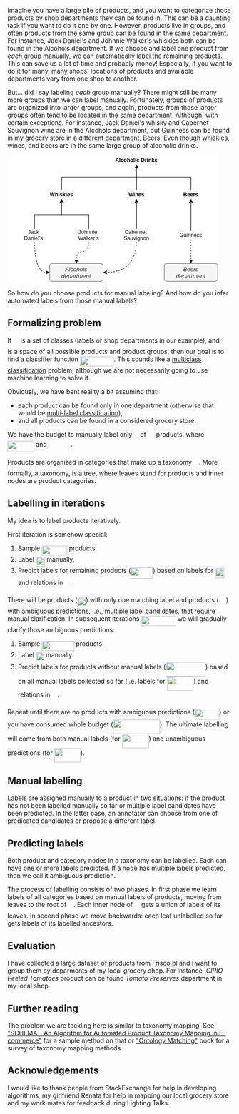 Imagine you have a large pile of products, and you want to categorize those products by shop departments they can be found in. This can be a daunting task if you want to do it one by one. However, products live in groups, and often products from the same group can be found in the same department. For instance, Jack Daniel's and Johnnie Walker's whiskies both can be found in the Alcohols department. If we choose and label one product from *each* group manually, we can automatically label the remaining products. This can save us a lot of time and probably money! Especially, if you want to do it for many, many shops: locations of products and available departments vary from one shop to another. 

But... did I say labeling *each* group manually? There might still be many more groups than we can label manually. Fortunately,
groups of products are organized into larger groups, and again, products from those larger groups often tend to be located in the same department. Although, with certain exceptions. For instance, Jack Daniel's whisky and Cabernet Sauvignon wine are in the Alcohols department, but Guinness can be found in my grocery store in a different department, Beers. Even though whiskies, wines, and beers are in the same large group of alcoholic drinks.

![image-title](imgs/tree_1.png)

So how do you choose products for manual labeling? And how do you infer automated labels from those manual labels?

Formalizing problem
-------------------

If <img src="svgs/fce9019a5e1fa63e079199cd9b11c55e.svg?invert_in_darkmode" align=middle width=12.337954199999992pt height=22.465723500000017pt/> is a set of classes (labels or shop departments in our example), and <img src="svgs/7da75f4e61cdeabf944740206b511812.svg?invert_in_darkmode" align=middle width=14.132466149999988pt height=22.465723500000017pt/> is a space of all possible products and product groups, then our goal is to find a classifier function <img src="svgs/66ac6408d7fc5921ca31194bdcb08df9.svg?invert_in_darkmode" align=middle width=75.55685114999999pt height=22.831056599999986pt/>. This sounds like a [multiclass classification](https://en.wikipedia.org/wiki/Multiclass_classification) problem, although we are not necessarily going to use machine learning to solve it. 

Obviously, we have bent reality a bit assuming that:

* each product can be found only in one department (otherwise that would be [multi-label classification](https://en.wikipedia.org/wiki/Multi-label_classification)), 
* and all products can be found in a considered grocery store.

We have the budget to manually label only <img src="svgs/55a049b8f161ae7cfeb0197d75aff967.svg?invert_in_darkmode" align=middle width=9.86687624999999pt height=14.15524440000002pt/> of <img src="svgs/0e51a2dede42189d77627c4d742822c3.svg?invert_in_darkmode" align=middle width=14.433101099999991pt height=14.15524440000002pt/> products, where <img src="svgs/4eda06e639f0759a58c5e781852a21a6.svg?invert_in_darkmode" align=middle width=59.61564179999999pt height=24.65753399999998pt/> and <img src="svgs/489babe086c218990c6c44560f8017cf.svg?invert_in_darkmode" align=middle width=49.87057679999999pt height=17.723762100000005pt/>. 

Products are organized in categories that make up a taxonomy <img src="svgs/2f118ee06d05f3c2d98361d9c30e38ce.svg?invert_in_darkmode" align=middle width=11.889314249999991pt height=22.465723500000017pt/>. More formally, a taxonomy, is a tree, where leaves stand 
for products and inner nodes are product categories.

Labelling in iterations
-----------------------

My idea is to label products iteratively.

First iteration is somehow special:

1. Sample <img src="svgs/b4fdbf4e9e08385fb7c6dd70d18f51b6.svg?invert_in_darkmode" align=middle width=57.043308299999985pt height=22.465723500000017pt/> products.
2. Label <img src="svgs/4a0dab614eaf1e6dc58146666d67ace8.svg?invert_in_darkmode" align=middle width=20.17129784999999pt height=22.465723500000017pt/> manually.
3. Predict labels for remaining products (<img src="svgs/03c23a1fe5a7b9dee5217b678ef3e840.svg?invert_in_darkmode" align=middle width=49.82872784999999pt height=24.65753399999998pt/>) based on labels for <img src="svgs/4a0dab614eaf1e6dc58146666d67ace8.svg?invert_in_darkmode" align=middle width=20.17129784999999pt height=22.465723500000017pt/> and relations in <img src="svgs/2f118ee06d05f3c2d98361d9c30e38ce.svg?invert_in_darkmode" align=middle width=11.889314249999991pt height=22.465723500000017pt/>.

There will be products (<img src="svgs/4e1dcfc6c3009ba241e86add0e87a9d1.svg?invert_in_darkmode" align=middle width=19.034022149999988pt height=22.465723500000017pt/>) with only one matching label and products (<img src="svgs/264fba1c7ab2f0bc1611dac6780708a6.svg?invert_in_darkmode" align=middle width=16.632471899999988pt height=22.465723500000017pt/>) with ambiguous predictions, i.e., 
multiple label candidates, that require manual clarification. In subsequent iterations <img src="svgs/a07e538fdb521b27534795a0845f6f0f.svg?invert_in_darkmode" align=middle width=77.80903184999998pt height=21.68300969999999pt/> we will gradually 
clarify those ambiguous predictions:

1. Sample <img src="svgs/d537974612b119219327f3d9633751a2.svg?invert_in_darkmode" align=middle width=72.56657099999998pt height=22.465723500000017pt/> products. 
2. Label <img src="svgs/1338d1e5163ba5bc872f1411dd30b36a.svg?invert_in_darkmode" align=middle width=18.269651399999987pt height=22.465723500000017pt/> manually.
3. Predict labels for products without manual labels (<img src="svgs/d1dfb5f289dc5485aecfbf46ef4b1275.svg?invert_in_darkmode" align=middle width=89.38933574999999pt height=31.75825949999999pt/>) based on all manual labels collected so far (i.e. labels for <img src="svgs/8b5f51cbd69b19bcd7d49c6f07f6272a.svg?invert_in_darkmode" align=middle width=59.73190574999998pt height=31.75825949999999pt/>) and relations in <img src="svgs/2f118ee06d05f3c2d98361d9c30e38ce.svg?invert_in_darkmode" align=middle width=11.889314249999991pt height=22.465723500000017pt/>.

Repeat until there are no products with ambiguous predictions (<img src="svgs/c14048522285c45bc782814beee94acd.svg?invert_in_darkmode" align=middle width=54.82200899999998pt height=24.65753399999998pt/>) or you have consumed whole
budget (<img src="svgs/77e26f659508bed2a277eb15d2113492.svg?invert_in_darkmode" align=middle width=105.12371594999999pt height=31.75825949999999pt/>). The ultimate labelling will come from both manual labels
(for <img src="svgs/8b5f51cbd69b19bcd7d49c6f07f6272a.svg?invert_in_darkmode" align=middle width=59.73190574999998pt height=31.75825949999999pt/>) and unambiguous predictions (for <img src="svgs/affb5ec0de99c455da0189c50279e339.svg?invert_in_darkmode" align=middle width=58.59463004999999pt height=31.75825949999999pt/>).

Manual labelling
----------------

Labels are assigned manually to a product in two situations: if the product has not been labelled manually so far or multiple label candidates have been predicted. In the latter case, an annotator can choose from one of predicated candidates or propose a different label.



Predicting labels
-----------------

Both product and category nodes in a taxonomy can be labelled. Each can have one or more labels predicted. If a node
has multiple labels predicted, then we call it ambiguous prediction.

The process of labelling consists of two phases. In first phase we learn labels of all categories based on manual labels of products, moving from leaves to the root of <img src="svgs/2f118ee06d05f3c2d98361d9c30e38ce.svg?invert_in_darkmode" align=middle width=11.889314249999991pt height=22.465723500000017pt/>. Each inner node of <img src="svgs/2f118ee06d05f3c2d98361d9c30e38ce.svg?invert_in_darkmode" align=middle width=11.889314249999991pt height=22.465723500000017pt/> gets a union of labels of its leaves. In second phase we move backwards: each leaf unlabelled so far gets labels of its labelled ancestors.

  

Evaluation
----------

I have collected a large dataset of products from [Frisco.pl](https://www.frisco.pl/) and I want to group them by deparments of my local grocery shop. For instance, *CIRIO Peeled Tomatoes* product can be found *Tomato Preserves* department in my local shop. 

Further reading
---------------

The problem we are tackling here is similar to taxonomy mapping. See ["SCHEMA - An Algorithm for Automated
Product Taxonomy Mapping in E-commerce"][1] for a sample method on that or ["Ontology Matching"][2] book for a survey of taxonomy mapping methods.

Acknowledgements
----------------

I would like to thank people from StackExchange for help in developing algorithms, my girlfriend Renata for help in mapping our local grocery store and my work mates for feedback during Lighting Talks.

[1]: https://link.springer.com/content/pdf/10.1007/978-3-642-30284-8_27.pdf
[2]: http://www.filosofiacienciaarte.org/attachments/article/1129/Je%CC%81ro%CC%82me%20Euzenat-Ontology%20Matching.pdf
